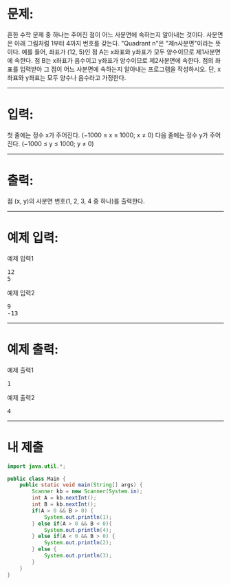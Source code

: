 # 문제: 
흔한 수학 문제 중 하나는 주어진 점이 어느 사분면에 속하는지 알아내는 것이다. 사분면은 아래 그림처럼 1부터 4까지 번호를 갖는다. "Quadrant n"은 "제n사분면"이라는 뜻이다.
예를 들어, 좌표가 (12, 5)인 점 A는 x좌표와 y좌표가 모두 양수이므로 제1사분면에 속한다. 점 B는 x좌표가 음수이고 y좌표가 양수이므로 제2사분면에 속한다.
점의 좌표를 입력받아 그 점이 어느 사분면에 속하는지 알아내는 프로그램을 작성하시오. 단, x좌표와 y좌표는 모두 양수나 음수라고 가정한다.

---
# 입력: 
첫 줄에는 정수 x가 주어진다. (−1000 ≤ x ≤ 1000; x ≠ 0) 다음 줄에는 정수 y가 주어진다. (−1000 ≤ y ≤ 1000; y ≠ 0)

---
# 출력: 
점 (x, y)의 사분면 번호(1, 2, 3, 4 중 하나)를 출력한다.

---
# 예제 입력:

예제 입력1
<pre>
12
5
</pre>

예제 입력2
<pre>
9
-13
</pre>

---
# 예제 출력:

예제 출력1
<pre>
1
</pre>

예제 출력2
<pre>
4
</pre>

---
# 내 제출
~~~java
import java.util.*;

public class Main {
	public static void main(String[] args) {
		Scanner kb = new Scanner(System.in);
		int A = kb.nextInt();
		int B = kb.nextInt();
		if(A > 0 && B > 0) {
			System.out.println(1);
		} else if(A > 0 && B < 0){
			System.out.println(4);
		} else if(A < 0 && B > 0) {
			System.out.println(2);
		} else {
			System.out.println(3);
		}
	}
}
~~~
